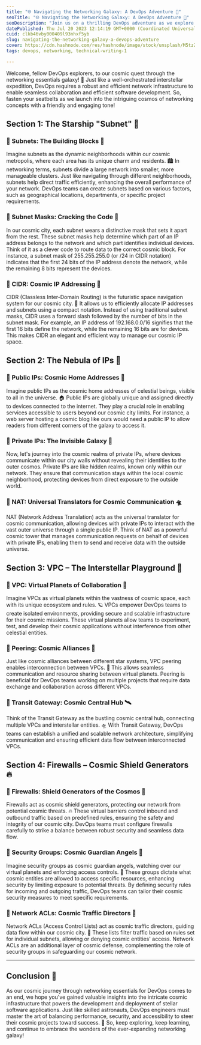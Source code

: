 ```yaml
---
title: "🌐 Navigating the Networking Galaxy: A DevOps Adventure 🚀"
seoTitle: "🌐 Navigating the Networking Galaxy: A DevOps Adventure 🚀"
seoDescription: "Join us on a thrilling DevOps adventure as we explore the world of network essentials with friendly explanations, creative analogies."
datePublished: Thu Jul 20 2023 12:14:19 GMT+0000 (Coordinated Universal Time)
cuid: clkb46vby000409l93nhxf5yb
slug: navigating-the-networking-galaxy-a-devops-adventure
cover: https://cdn.hashnode.com/res/hashnode/image/stock/unsplash/M5tzZtFCOfs/upload/19b5f281b49d994054ba9828d5fe6810.jpeg
tags: devops, networking, technical-writing-1

---
```


Welcome, fellow DevOps explorers, to our cosmic quest through the networking essentials galaxy! 🌌 Just like a well-orchestrated interstellar expedition, DevOps requires a robust and efficient network infrastructure to enable seamless collaboration and efficient software development. So, fasten your seatbelts as we launch into the intriguing cosmos of networking concepts with a friendly and engaging tone!

## Section 1: The Starship "Subnet" 🚀

### 🌟 Subnets: The Building Blocks 🌟

Imagine subnets as the dynamic neighborhoods within our cosmic metropolis, where each area has its unique charm and residents. 🏙️ In networking terms, subnets divide a large network into smaller, more manageable clusters. Just like navigating through different neighborhoods, subnets help direct traffic efficiently, enhancing the overall performance of your network. DevOps teams can create subnets based on various factors, such as geographical locations, departments, or specific project requirements.

### 🌟 Subnet Masks: Cracking the Code 🌟

In our cosmic city, each subnet wears a distinctive mask that sets it apart from the rest. These subnet masks help determine which part of an IP address belongs to the network and which part identifies individual devices. Think of it as a clever code to route data to the correct cosmic block. For instance, a subnet mask of 255.255.255.0 (or /24 in CIDR notation) indicates that the first 24 bits of the IP address denote the network, while the remaining 8 bits represent the devices.

### 🌟 CIDR: Cosmic IP Addressing 🌟

CIDR (Classless Inter-Domain Routing) is the futuristic space navigation system for our cosmic city. 🌌 It allows us to efficiently allocate IP addresses and subnets using a compact notation. Instead of using traditional subnet masks, CIDR uses a forward slash followed by the number of bits in the subnet mask. For example, an IP address of 192.168.0.0/16 signifies that the first 16 bits define the network, while the remaining 16 bits are for devices. This makes CIDR an elegant and efficient way to manage our cosmic IP space.

## Section 2: The Nebula of IPs 💫

### 🌟 Public IPs: Cosmic Home Addresses 🌟

Imagine public IPs as the cosmic home addresses of celestial beings, visible to all in the universe. 🏠 Public IPs are globally unique and assigned directly to devices connected to the internet. They play a crucial role in enabling services accessible to users beyond our cosmic city limits. For instance, a web server hosting a cosmic blog like ours would need a public IP to allow readers from different corners of the galaxy to access it.

### 🌟 Private IPs: The Invisible Galaxy 🌌

Now, let's journey into the cosmic realms of private IPs, where devices communicate within our city walls without revealing their identities to the outer cosmos. Private IPs are like hidden realms, known only within our network. They ensure that communication stays within the local cosmic neighborhood, protecting devices from direct exposure to the outside world.

### 🌟 NAT: Universal Translators for Cosmic Communication 🛸

NAT (Network Address Translation) acts as the universal translator for cosmic communication, allowing devices with private IPs to interact with the vast outer universe through a single public IP. Think of NAT as a powerful cosmic tower that manages communication requests on behalf of devices with private IPs, enabling them to send and receive data with the outside universe.

## Section 3: VPC – The Interstellar Playground 🌠

### 🌟 VPC: Virtual Planets of Collaboration 🌟

Imagine VPCs as virtual planets within the vastness of cosmic space, each with its unique ecosystem and rules. 🪐 VPCs empower DevOps teams to create isolated environments, providing secure and scalable infrastructure for their cosmic missions. These virtual planets allow teams to experiment, test, and develop their cosmic applications without interference from other celestial entities.

### 🌟 Peering: Cosmic Alliances 🤝

Just like cosmic alliances between different star systems, VPC peering enables interconnection between VPCs. 🌌 This allows seamless communication and resource sharing between virtual planets. Peering is beneficial for DevOps teams working on multiple projects that require data exchange and collaboration across different VPCs.

### 🌟 Transit Gateway: Cosmic Central Hub 🛰️

Think of the Transit Gateway as the bustling cosmic central hub, connecting multiple VPCs and interstellar entities. 🛸 With Transit Gateway, DevOps teams can establish a unified and scalable network architecture, simplifying communication and ensuring efficient data flow between interconnected VPCs.

## Section 4: Firewalls – Cosmic Shield Generators 🔥

### 🌟 Firewalls: Shield Generators of the Cosmos 🌟

Firewalls act as cosmic shield generators, protecting our network from potential cosmic threats. 🔥 These virtual barriers control inbound and outbound traffic based on predefined rules, ensuring the safety and integrity of our cosmic city. DevOps teams must configure firewalls carefully to strike a balance between robust security and seamless data flow.

### 🌟 Security Groups: Cosmic Guardian Angels 👼

Imagine security groups as cosmic guardian angels, watching over our virtual planets and enforcing access controls. 👼 These groups dictate what cosmic entities are allowed to access specific resources, enhancing security by limiting exposure to potential threats. By defining security rules for incoming and outgoing traffic, DevOps teams can tailor their cosmic security measures to meet specific requirements.

### 🌟 Network ACLs: Cosmic Traffic Directors 🚦

Network ACLs (Access Control Lists) act as cosmic traffic directors, guiding data flow within our cosmic city. 🚦 These lists filter traffic based on rules set for individual subnets, allowing or denying cosmic entities' access. Network ACLs are an additional layer of cosmic defense, complementing the role of security groups in safeguarding our cosmic network.

---

## Conclusion 🚀

As our cosmic journey through networking essentials for DevOps comes to an end, we hope you've gained valuable insights into the intricate cosmic infrastructure that powers the development and deployment of stellar software applications. Just like skilled astronauts, DevOps engineers must master the art of balancing performance, security, and accessibility to steer their cosmic projects toward success. 🌌 So, keep exploring, keep learning, and continue to embrace the wonders of the ever-expanding networking galaxy!